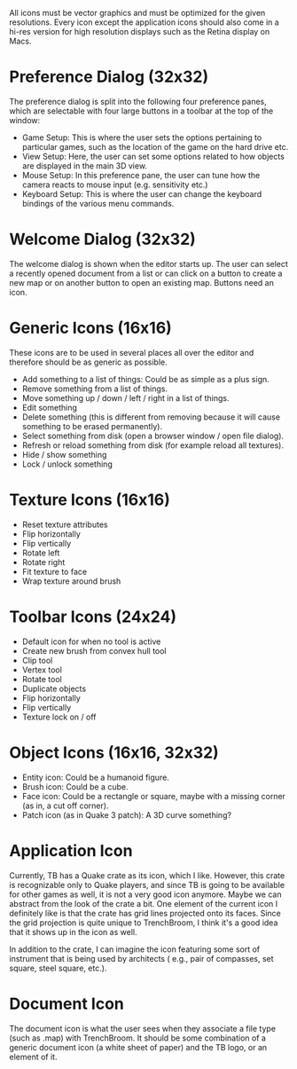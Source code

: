 All icons must be vector graphics and must be optimized for the given resolutions. Every icon except the application
icons should also come in a hi-res version for high resolution displays such as the Retina display on Macs.

# Preference Dialog (32x32)

The preference dialog is split into the following four preference panes, which are selectable with four large buttons in
a toolbar at the top of the window:

- Game Setup: This is where the user sets the options pertaining to particular games, such as the location of the game
  on the hard drive etc.
- View Setup: Here, the user can set some options related to how objects are displayed in the main 3D view.
- Mouse Setup: In this preference pane, the user can tune how the camera reacts to mouse input (e.g. sensitivity etc.)
- Keyboard Setup: This is where the user can change the keyboard bindings of the various menu commands.

# Welcome Dialog (32x32)

The welcome dialog is shown when the editor starts up. The user can select a recently opened document from a list or can
click on a button to create a new map or on another button to open an existing map. Buttons need an icon.

# Generic Icons (16x16)

These icons are to be used in several places all over the editor and therefore should be as generic as possible.

- Add something to a list of things: Could be as simple as a plus sign.
- Remove something from a list of things.
- Move something up / down / left / right in a list of things.
- Edit something
- Delete something (this is different from removing because it will cause something to be erased permanently).
- Select something from disk (open a browser window / open file dialog).
- Refresh or reload something from disk (for example reload all textures).
- Hide / show something
- Lock / unlock something

# Texture Icons (16x16)

- Reset texture attributes
- Flip horizontally
- Flip vertically
- Rotate left
- Rotate right
- Fit texture to face
- Wrap texture around brush

# Toolbar Icons (24x24)

- Default icon for when no tool is active
- Create new brush from convex hull tool
- Clip tool
- Vertex tool
- Rotate tool
- Duplicate objects
- Flip horizontally
- Flip vertically
- Texture lock on / off

# Object Icons (16x16, 32x32)

- Entity icon: Could be a humanoid figure.
- Brush icon: Could be a cube.
- Face icon: Could be a rectangle or square, maybe with a missing corner (as in, a cut off corner).
- Patch icon (as in Quake 3 patch): A 3D curve something?

# Application Icon

Currently, TB has a Quake crate as its icon, which I like. However, this crate is recognizable only to Quake players,
and since TB is going to be available for other games as well, it is not a very good icon anymore. Maybe we can abstract
from the look of the crate a bit. One element of the current icon I definitely like is that the crate has grid lines
projected onto its faces. Since the grid projection is quite unique to TrenchBroom, I think it's a good idea that it
shows up in the icon as well.

In addition to the crate, I can imagine the icon featuring some sort of instrument that is being used by architects (
e.g., pair of compasses, set square, steel square, etc.).

# Document Icon

The document icon is what the user sees when they associate a file type (such as .map) with TrenchBroom. It should be
some combination of a generic document icon (a white sheet of paper) and the TB logo, or an element of it.

